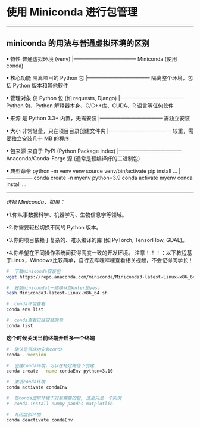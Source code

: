 # 使用 Miniconda 进行包管理

---

## miniconda 的用法与普通虚拟环境的区别

ꔷ 特性 普通虚拟环境 (venv) |———————————— Miniconda (使用 conda)

ꔷ 核心功能 隔离项目的 Python 包 |———————————— 隔离整个环境，包括 Python 版本和其他软件

ꔷ 管理对象 仅 Python 包 (如 requests, Django) |———————————— Python 包、Python 解释器本身、C/C++库、CUDA、R 语言等任何软件

ꔷ 来源 是 Python 3.3+ 内置，无需安装 |———————————— 需独立安装

ꔷ 大小 非常轻量，只在项目目录创建文件夹 |———————————— 较重，需要独立安装几十 MB 的程序

ꔷ 包来源 来自于 PyPI (Python Package Index) |———————————— Anaconda/Conda-Forge 源 (通常是预编译好的二进制包)

ꔷ 典型命令 python -m venv venv source venv/bin/activate pip install ... |————— conda create -n myenv python=3.9 conda activate myenv conda install ...

---

_选择 Miniconda，如果：_

ꔷ1.你从事数据科学、机器学习、生物信息学等领域。

ꔷ2.你需要轻松切换不同的 Python 版本。

ꔷ3.你的项目依赖于复杂的、难以编译的库 (如 PyTorch, TensorFlow, GDAL)。

ꔷ4.你希望在不同操作系统间获得高度一致的开发环境。
注意！！！：以下教程基于Linux，Windows比较简单，自行去哔哩哔哩查看相关视频，不会记得问学长！
```bash
#  下载miniconda安装包
wget https://repo.anaconda.com/miniconda/Miniconda3-latest-Linux-x86_64.sh

#  安装miniconda(一路确认加enter加yes)
bash Miniconda3-latest-Linux-x86_64.sh

#  conda环境查看
conda env list

#  conda查看已经安装的包
conda list
```

**这个时候关闭当前终端开启多一个终端**

```bash
#  确认是否成功安装conda
conda --version

#  创建conda环境，可以在特定路径下创建
conda create --name condaEnv python=3.10

#  激活conda环境
conda activate condaEnv

#  在conda虚拟环境下安装需要的包, 这里只是一个实例
#  conda install numpy pandas matplotlib

#  关闭虚拟环境
conda deactivate condaEnv
```
